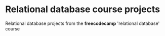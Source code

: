 # Relational database course projects

Relational database projects from the **freecodecamp** 'relational database' course

